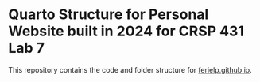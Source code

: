 # Quarto Structure for Personal Website built in 2024 for CRSP 431 Lab 7

This repository contains the code and folder structure for [ferielp.](ferielp/ferielp.github.io)[github](https://ferielp.github.io/)[.io](ferielp/ferielp.github.io).

